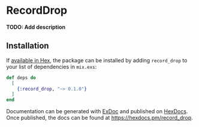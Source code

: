 # RecordDrop

**TODO: Add description**

## Installation

If [available in Hex](https://hex.pm/docs/publish), the package can be installed
by adding `record_drop` to your list of dependencies in `mix.exs`:

```elixir
def deps do
  [
    {:record_drop, "~> 0.1.0"}
  ]
end
```

Documentation can be generated with [ExDoc](https://github.com/elixir-lang/ex_doc)
and published on [HexDocs](https://hexdocs.pm). Once published, the docs can
be found at <https://hexdocs.pm/record_drop>.

